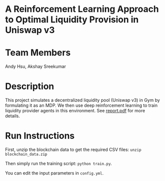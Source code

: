 # A Reinforcement Learning Approach to Optimal Liquidity Provision in Uniswap v3

# Team Members
Andy Hsu, Akshay Sreekumar

# Description
This project simulates a decentralized liquidity pool (Uniswap v3) in Gym by formulating it as an MDP. We then use deep reinforcement learning to train liquidity provider agents in this environment. See [report.pdf](report.pdf) for more details.

# Run Instructions
First, unzip the blockchain data to get the required CSV files:
`unzip blockchain_data.zip`

Then simply run the training script: `python train.py`. 

You can edit the input parameters in `config.yml`.
